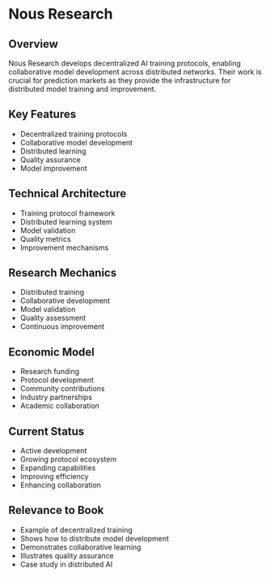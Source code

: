 # Nous Research

## Overview
Nous Research develops decentralized AI training protocols, enabling collaborative model development across distributed networks. Their work is crucial for prediction markets as they provide the infrastructure for distributed model training and improvement.

## Key Features
- Decentralized training protocols
- Collaborative model development
- Distributed learning
- Quality assurance
- Model improvement

## Technical Architecture
- Training protocol framework
- Distributed learning system
- Model validation
- Quality metrics
- Improvement mechanisms

## Research Mechanics
- Distributed training
- Collaborative development
- Model validation
- Quality assessment
- Continuous improvement

## Economic Model
- Research funding
- Protocol development
- Community contributions
- Industry partnerships
- Academic collaboration

## Current Status
- Active development
- Growing protocol ecosystem
- Expanding capabilities
- Improving efficiency
- Enhancing collaboration

## Relevance to Book
- Example of decentralized training
- Shows how to distribute model development
- Demonstrates collaborative learning
- Illustrates quality assurance
- Case study in distributed AI 